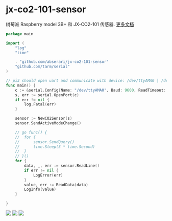 # jx-co2-101-sensor

树莓派 Raspberry model 3B+ 和 JX-CO2-101 传感器. [更多文档](https://www.yuque.com/abser/solutions/telmsy)

```go
package main

import (
	"log"
	"time"

	. "github.com/abserari/jx-co2-101-sensor"
	"github.com/tarm/serial"
)

// pi3 should open uart and communicate with device: /dev/ttyAMA0 | /dev/serial0
func main() {
	c := &serial.Config{Name: "/dev/ttyAMA0", Baud: 9600, ReadTimeout: time.Second * 5}
	s, err := serial.OpenPort(c)
	if err != nil {
		log.Fatal(err)
	}

	sensor := NewCO2Sensor(s)
	sensor.SendActiveModeChange()

	// go func() {
	// 	for {
	// 		sensor.SendQuery()
	// 		time.Sleep(3 * time.Second)
	// 	}
	// }()
	for {
		data, _, err := sensor.ReadLine()
		if err != nil {
			LogError(err)
		}
		value, err := ReadData(data)
		LogInfo(value)
	}

}
```

![](https://cdn.nlark.com/yuque/0/2021/png/176280/1612499197873-7c58f77f-f8b9-40a5-8061-1aeb4f9ba4e8.png)
![](https://cdn.nlark.com/yuque/0/2021/png/176280/1612496135723-4376f1f6-188e-45a3-b9de-beea7f2761e3.png)
![](https://cdn.nlark.com/yuque/0/2021/png/176280/1612599825170-64b0b09a-d041-4ade-a2fc-15066d385df9.png)
